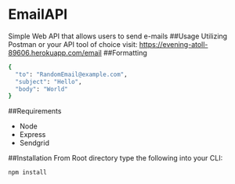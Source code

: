 # EmailAPI
Simple Web API that allows users to send e-mails 
##Usage
Utilizing Postman or your API tool of choice visit: https://evening-atoll-89606.herokuapp.com/email
##Formatting
```sh
{
  "to": "RandomEmail@example.com",
  "subject": "Hello",
  "body": "World"
}

```
##Requirements
- Node
- Express
- Sendgrid

##Installation
From Root directory type the following into your CLI:
```sh
npm install
```


